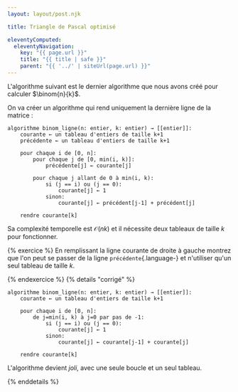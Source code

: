 ```yaml
---
layout: layout/post.njk

title: Triangle de Pascal optimisé

eleventyComputed:
  eleventyNavigation:
    key: "{{ page.url }}"
    title: "{{ title | safe }}"
    parent: "{{ '../' | siteUrl(page.url) }}"
---
```



L'algorithme suivant est le dernier algorithme que nous avons créé pour calculer $\binom{n}{k}$.

On va créer un algorithme qui rend uniquement la dernière ligne de la matrice :

```pseudocode/
algorithme binom_ligne(n: entier, k: entier) → [[entier]]:
    courante ← un tableau d'entiers de taille k+1
    précédente ← un tableau d'entiers de taille k+1

    pour chaque i de [0, n]:
        pour chaque j de [0, min(i, k)]:
            précédente[j] ← courante[j]

        pour chaque j allant de 0 à min(i, k):
            si (j == i) ou (j == 0):
                courante[j] ← 1
            sinon:
                courante[j] ← précédent[j-1] + précédent[j]

    rendre courante[k]
```

Sa complexité temporelle est $\mathcal{O}(nk)$ et il nécessite deux tableaux de taille $k$ pour fonctionner.

{% exercice %}
En remplissant la ligne courante de droite à gauche montrez que l'on peut se passer de la ligne `précédente`{.language-} et n'utiliser qu'un seul tableau  de taille $k$.

{% endexercice %}
{% details "corrigé" %}

```pseudocode/
algorithme binom_ligne(n: entier, k: entier) → [[entier]]:
    courante ← un tableau d'entiers de taille k+1

    pour chaque i de [0, n]:
        de j=min(i, k) à j=0 par pas de -1:
            si (j == i) ou (j == 0):
                courante[j] ← 1
            sinon:
                courante[j] ← courante[j-1] + courante[j]

    rendre courante[k]
```

L'algorithme devient _joli_, avec une seule boucle et un seul tableau.

{% enddetails %}

